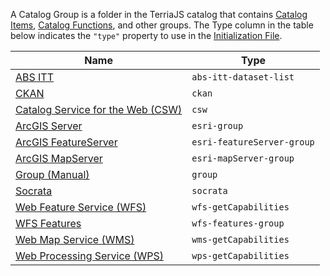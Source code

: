 A Catalog Group is a folder in the TerriaJS catalog that contains [Catalog Items](catalog-items.md), [Catalog Functions](catalog-functions.md), and other groups.  The Type column in the table below indicates the `"type"` property to use in the [Initialization File](../customizing/initialization-files.md).

| Name | Type |
|------|------|
| [ABS ITT](catalog-type-details/abs-itt-dataset-list.md) | `abs-itt-dataset-list` |
| [CKAN](catalog-type-details/ckan.md) | `ckan` |
| [Catalog Service for the Web (CSW)](catalog-type-details/csw.md) | `csw` |
| [ArcGIS Server](catalog-type-details/esri-group.md) | `esri-group` |
| [ArcGIS FeatureServer](catalog-type-details/esri-featureServer-group.md) | `esri-featureServer-group` |
| [ArcGIS MapServer](catalog-type-details/esri-mapServer-group.md) | `esri-mapServer-group` |
| [Group (Manual)](catalog-type-details/group.md) | `group` |
| [Socrata](catalog-type-details/socrata.md) | `socrata` |
| [Web Feature Service (WFS)](catalog-type-details/wfs-getCapabilities.md) | `wfs-getCapabilities` |
| [WFS Features](catalog-type-details/wfs-features-group.md) | `wfs-features-group` |
| [Web Map Service (WMS)](catalog-type-details/wms-getCapabilities.md) | `wms-getCapabilities` |
| [Web Processing Service (WPS)](catalog-type-details/wps-getCapabilities.md) | `wps-getCapabilities` |
